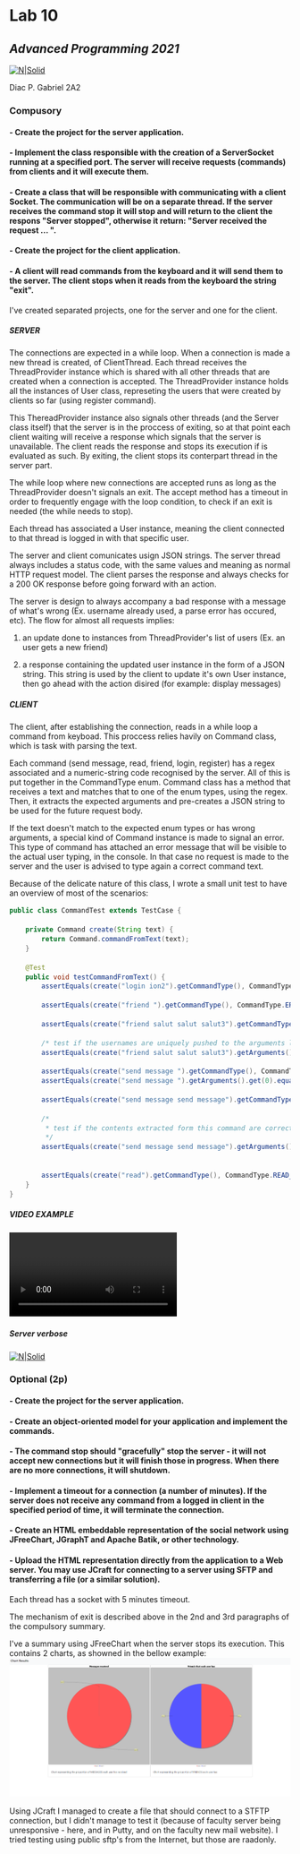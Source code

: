 
# Lab 10
## _Advanced Programming 2021_
[![N|Solid](https://plati-taxe.uaic.ro/img/logo-retina1.png)](https://www.info.uaic.ro/)

Diac P. Gabriel
2A2

### Compusory

#### - Create the project for the server application.
#### - Implement the class responsible with the creation of a ServerSocket running at a specified port. The server will receive requests (commands) from clients and it will execute them.
#### - Create a class that will be responsible with communicating with a client Socket. The communication will be on a separate thread. If the server receives the command stop it will stop and will return to the client the respons "Server stopped", otherwise it return: "Server received the request ... ".
#### - Create the project for the client application.
#### - A client will read commands from the keyboard and it will send them to the server. The client stops when it reads from the keyboard the string "exit".


   I've created separated projects, one for the server and one for the client. 
##### SERVER 
   The connections are expected in a while loop. When a connection is made a new thread is created, of ClientThread. Each thread receives the ThreadProvider instance which is shared with all other threads that are created when a connection is accepted. The ThreadProvider instance holds all the instances of User class, represeting the users that were created by clients so far (using register command). 
   
This ThereadProvider instance also signals other threads (and the Server class itself) that the server is in the proccess of exiting, so at that point each client waiting will receive a response which signals that the server is unavailable. The client reads the response and stops its execution if is evaluated as such. By  exiting, the client stops its conterpart thread in the server part. 

The while loop where new connections are accepted runs as long as the ThreadProvider doesn't signals an exit. The accept method has a timeout in order to frequently engage with the loop condition, to check if an exit is needed (the while needs to stop).

Each thread has associated a User instance, meaning the client connected to that thread is logged in with that specific user. 

The server and client comunicates usign JSON strings. The server thread always includes a status code, with the same values and meaning as normal HTTP request model. The client parses the response and always checks for a 200 OK response before going forward with an action. 

The server is design to always accompany a bad response with a message of what's wrong (Ex. username already used, a parse error has occured, etc). 
The flow for almost all requests implies:

  1. an update done to instances from ThreadProvider's list of users (Ex. an user gets a new friend) 
  
  3. a response containing the updated user instance in the form of a JSON string. This string is used by the client to update it's own User instance, then go ahead with the action disired (for example: display messages)
 
##### CLIENT
The client, after establishing the connection, reads in a while loop a command from keyboad. This proccess relies havily on Command class, which is task with parsing the text.

Each command (send message, read, friend, login, register) has a regex associated and a numeric-string code recognised by the server. All of this is put together in the CommandType enum. 
Command class has a method that receives a text and matches that to one of the enum types, using the regex. Then, it extracts the expected arguments and pre-creates a JSON string to be used for the future request body.

If the text doesn't match to the expected enum types or has wrong arguments, a special kind of Command instance is made to signal an error. 
This type of command has attached an error message that will be visible to the actual user typing, in the console. In that case no request is made to the server and the user is advised to type again a correct command text.

Because of the delicate nature of this class, I wrote a small unit test to have an overview of most of the scenarios:

````java
public class CommandTest extends TestCase {

    private Command create(String text) {
        return Command.commandFromText(text);
    }

    @Test
    public void testCommandFromText() {
        assertEquals(create("login ion2").getCommandType(), CommandType.LOGIN);

        assertEquals(create("friend ").getCommandType(), CommandType.ERROR);

        assertEquals(create("friend salut salut salut3").getCommandType(), CommandType.SEND_FRIEND_REQUEST);

        /* test if the usernames are uniquely pushed to the arguments list ('salut' must occur just once) */
        assertEquals(create("friend salut salut salut3").getArguments().size(), 2);

        assertEquals(create("send message ").getCommandType(), CommandType.ERROR);
        assertEquals(create("send message ").getArguments().get(0).equals("Empty message not permitted"), true);

        assertEquals(create("send message send message").getCommandType(), CommandType.SEND_MESSAGE_TO_FRIENDS);

        /*
         * test if the contents extracted form this command are correct ("send message send message" -> the content of the message should be 'send message')
         */
        assertEquals(create("send message send message").getArguments().get(0).equals("send message"), true);


        assertEquals(create("read").getCommandType(), CommandType.READ_MESSAGES);
    }
}
````

##### VIDEO EXAMPLE 

![exemple-console.mp4](https://github.com/gabidiac11/programare-avansata/blob/main/PA_10/exemple-console.mp4)

##### Server verbose
[![N|Solid](https://youtu.be/HGNVhmcpWb4)](https://youtu.be/HGNVhmcpWb4)

### Optional (2p)

#### - Create the project for the server application.
#### - Create an object-oriented model for your application and implement the commands.
#### - The command stop should "gracefully" stop the server - it will not accept new connections but it will finish those in progress. When there are no more connections, it will shutdown.
#### - Implement a timeout for a connection (a number of minutes). If the server does not receive any command from a logged in client in the specified period of time, it will terminate the connection.
#### - Create an HTML embeddable representation of the social network using JFreeChart, JGraphT and Apache Batik, or other technology.
#### - Upload the HTML representation directly from the application to a Web server. You may use JCraft for connecting to a server using SFTP and transferring a file (or a similar solution).

Each thread has a socket with 5 minutes timeout. 

The mechanism of exit is described above in the 2nd and 3rd paragraphs of the compulsory summary.

I've a summary using JFreeChart when the server stops its execution. This contains 2 charts, as showned in the bellow example:
[![N|Solid](https://github.com/gabidiac11/programare-avansata/blob/main/PA_10/server-char-output.png)](https://github.com/gabidiac11/programare-avansata/blob/main/PA_10/server-char-output.png)

Using JCraft I managed to create a file that should connect to a STFTP connection, but I didn't manage to test it (because of faculty server being unresponsive - here, and in Putty, and on the faculty new mail website). I tried testing using public sftp's from the Internet, but those are raadonly.


